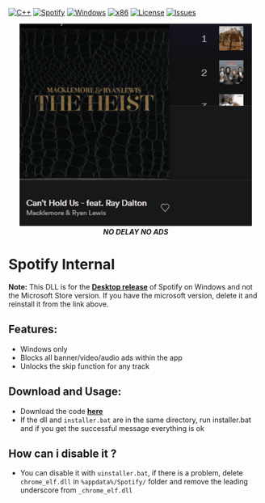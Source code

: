 
[![C++](https://img.shields.io/badge/language-C++-%23f34b7d.svg?style=plastic)](https://en.wikipedia.org/wiki/C%2B%2B) 
[![Spotify](https://img.shields.io/badge/App-Spotify-1DB954.svg?style=plastic)](https://www.spotify.com/)
[![Windows](https://img.shields.io/badge/platform-Windows-0078d7.svg?style=plastic)](https://en.wikipedia.org/wiki/Microsoft_Windows) 
[![x86](https://img.shields.io/badge/arch-x86-red.svg?style=plastic)](https://en.wikipedia.org/wiki/X86) 
[![License](https://img.shields.io/github/license/R3nzTheCodeGOD/Spotify-Internal.svg?style=plastic)](LICENSE)
[![Issues](https://img.shields.io/github/issues/R3nzTheCodeGOD/Spotify-Internal.svg?style=plastic)](https://github.com/R3nzTheCodeGOD/R3nzCS/issues)

<p align="center">
    <img height=400 src=".assets/R3nzSpotify.gif" >
    <br>
    <b><i>NO DELAY NO ADS</i></b>
</p>

# **Spotify Internal**

**Note:** This DLL is for the **[Desktop release](https://www.spotify.com/download/windows/)** of Spotify on Windows and not the Microsoft Store version. If you have the microsoft version, delete it and reinstall it from the link above.

## **Features:**
* Windows only
* Blocks all banner/video/audio ads within the app
* Unlocks the skip function for any track

## **Download and Usage:**
* Download the code **[here](https://github.com/R3nzTheCodeGOD/Spotify-Internal/releases)**
* If the dll and `installer.bat` are in the same directory, run installer.bat and if you get the successful message everything is ok

## How can i disable it ?
* You can disable it with `uinstaller.bat`, if there is a problem, delete `chrome_elf.dll` in `%appdata%/Spotify/` folder and remove the leading underscore from `_chrome_elf.dll`
